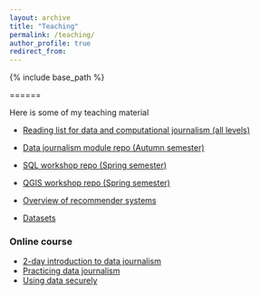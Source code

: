 ```yaml
---
layout: archive
title: "Teaching"
permalink: /teaching/
author_profile: true
redirect_from:
---
```


{% include base_path %}

======

Here is some of my teaching material

- [Reading list for data and computational journalism (all levels)](https://dj-reading.readthedocs.io/en/latest/)

- [Data journalism module repo (Autumn semester)](https://github.com/aodhanlutetiae/dj_2021)

- [SQL workshop repo (Spring semester)](https://github.com/aodhanlutetiae/dj_SQL)

- [QGIS workshop repo (Spring semester)](https://github.com/aodhanlutetiae/QGIS)

- [Overview of recommender systems](https://aodhanlutetiae.github.io/dj_recsys/)

- [Datasets](https://aodhanlutetiae.github.io/j_book/intro.html)

### Online course

- [2-day introduction to data journalism](https://aodhanlutetiae.github.io/dj/)
- [Practicing data journalism](https://aodhanlutetiae.github.io/dj/)
- [Using data securely](https://aodhanlutetiae.github.io/dj_secure/)
